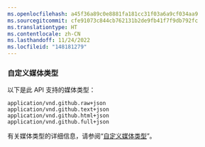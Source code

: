 ```yaml
---
ms.openlocfilehash: a45f36a89c0e8881fa181cc31f03a6a9cf034aa9
ms.sourcegitcommit: cfe91073c844cb762131b2de9fb41f7f9db792fc
ms.translationtype: HT
ms.contentlocale: zh-CN
ms.lasthandoff: 11/24/2022
ms.locfileid: "148181279"
---
```

### 自定义媒体类型

以下是此 API 支持的媒体类型：

    application/vnd.github.raw+json
    application/vnd.github.text+json
    application/vnd.github.html+json
    application/vnd.github.full+json

有关媒体类型的详细信息，请参阅“[自定义媒体类型](/rest/overview/media-types)”。
